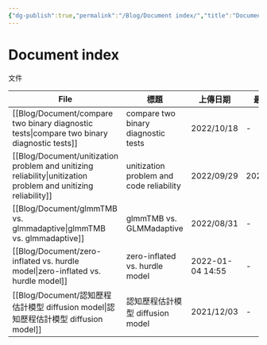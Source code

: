 ```yaml
---
{"dg-publish":true,"permalink":"/Blog/Document index/","title":"Document index","tags":["blog"]}
---
```



# Document index

文件

| File                                                                                                              | 標題                                       | 上傳日期             | 最後修改       | 類別       |
| ----------------------------------------------------------------------------------------------------------------- | ---------------------------------------- | ---------------- | ---------- | -------- |
| [[Blog/Document/compare two binary diagnostic tests\|compare two binary diagnostic tests]]                     | compare two binary diagnostic tests      | 2022/10/18       | \-         | document |
| [[Blog/Document/unitization problem and unitizing reliability\|unitization problem and unitizing reliability]] | unitization problem and code reliability | 2022/09/29       | 2022/09/29 | document |
| [[Blog/Document/glmmTMB vs. glmmadaptive\|glmmTMB vs. glmmadaptive]]                                           | glmmTMB vs. GLMMadaptive                 | 2022/08/31       | \-         | \-       |
| [[Blog/Document/zero-inflated vs. hurdle model\|zero-inflated vs. hurdle model]]                               | zero-inflated vs. hurdle model           | 2022-01-04 14:55 | \-         | \-       |
| [[Blog/Document/認知歷程估計模型 diffusion model\|認知歷程估計模型 diffusion model]]                                           | 認知歷程估計模型 diffusion model                 | 2021/12/03       | \-         | document |
